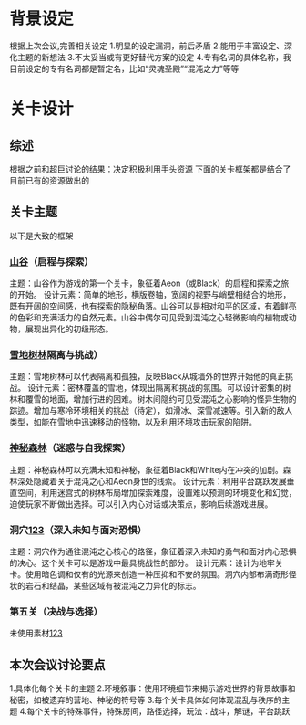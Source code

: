 # 背景设定
根据上次会议,完善相关设定
1.明显的设定漏洞，前后矛盾 
2.能用于丰富设定、深化主题的新想法 
3.不太妥当或有更好替代方案的设定
4.专有名词的具体名称，我目前设定的专有名词都是暂定名，比如“灵魂圣殿”“混沌之力”等等 
# 关卡设计
## 综述
根据之前和超巨讨论的结果：决定积极利用手头资源
下面的关卡框架都是结合了目前已有的资源做出的
## 关卡主题
以下是大致的框架
### [山谷](background/draft/scene1.png)（启程与探索）
主题：山谷作为游戏的第一个关卡，象征着Aeon（或Black）的启程和探索之旅的开始。
设计元素：简单的地形，横版卷轴，宽阔的视野与峭壁相结合的地形，既有开阔的空间感，也有探索的隐秘角落。山谷可以是相对和平的区域，有着鲜亮的色彩和充满活力的自然元素。山谷中偶尔可见受到混沌之心轻微影响的植物或动物，展现出异化的初级形态。
### [雪地树林](background/draft/scene2.png)隔离与挑战）
主题：雪地树林可以代表隔离和孤独，反映Black从城墙外的世界开始他的真正挑战。
设计元素：密林覆盖的雪地，体现出隔离和挑战的氛围。可以设计密集的树林和覆雪的地面，增加行进的困难。树木间隐约可见受混沌之心影响的怪异生物的踪迹。增加与寒冷环境相关的挑战（待定），如滑冰、深雪减速等。引入新的敌人类型，如能在雪地中迅速移动的怪物，以及利用环境攻击玩家的陷阱。
### [神秘森林](background/draft/scene3.png)（迷惑与自我探索）
主题：神秘森林可以充满未知和神秘，象征着Black和White内在冲突的加剧。森林深处隐藏着关于混沌之心和Aeon身世的线索。
设计元素：利用平台跳跃发展垂直空间，利用迷宫式的树林布局增加探索难度，设置难以预测的环境变化和幻觉，迫使玩家不断做出选择。可以引入内心对话或决策点，影响后续游戏进展。
### 洞穴[1](background/draft/scene4.1.png)[2](background/draft/scene4.2.png)[3](background/draft/scene4.3.png)（深入未知与面对恐惧）
主题：洞穴作为通往混沌之心核心的路径，象征着深入未知的勇气和面对内心恐惧的决心。这个关卡可以是游戏中最具挑战性的部分。
设计元素：设计为地牢关卡。使用暗色调和仅有的光源来创造一种压抑和不安的氛围。洞穴内部布满奇形怪状的岩石和结晶，某些区域有被混沌之力异化的标志。
### 第五关（决战与选择）
未使用素材[1](background/draft/unused1.png)[2](background/draft/unused2.png)[3](background/draft/unused3.png)
## 本次会议讨论要点
1.具体化每个关卡的主题
2.环境叙事：使用环境细节来揭示游戏世界的背景故事和秘密，如被遗弃的营地、神秘的符号等
3.每个关卡具体如何体现混乱与秩序的主题
4.每个关卡的特殊事件，特殊房间，路径选择，玩法：战斗，解谜，平台跳跃